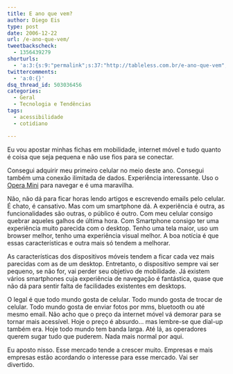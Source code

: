 ```yaml
---
title: E ano que vem?
author: Diego Eis
type: post
date: 2006-12-22
url: /e-ano-que-vem/
tweetbackscheck:
  - 1356439279
shorturls:
  - 'a:3:{s:9:"permalink";s:37:"http://tableless.com.br/e-ano-que-vem";s:7:"tinyurl";s:26:"http://tinyurl.com/3j64g7m";s:4:"isgd";s:19:"http://is.gd/Z2rzJV";}'
twittercomments:
  - 'a:0:{}'
dsq_thread_id: 503036456
categories:
  - Geral
  - Tecnologia e Tendências
tags:
  - acessibilidade
  - cotidiano

---
```

Eu vou apostar minhas fichas em mobilidade, internet móvel e tudo quanto é coisa que seja pequena e não use fios para se conectar.

Consegui adquirir meu primeiro celular no meio deste ano. Consegui também uma conexão ilimitada de dados. Experiência interessante. Uso o [Opera Mini][1] para navegar e é uma maravilha.

Não, não dá para ficar horas lendo artigos e escrevendo emails pelo celular. É chato, é cansativo. Mas com um smartphone dá. A experiência é outra, as funcionalidades são outras, o público é outro. Com meu celular consigo quebrar aqueles galhos de última hora. Com Smartphone consigo ter uma experiência muito parecida com o desktop. Tenho uma tela maior, uso um browser melhor, tenho uma experiência visual melhor. A boa notícia é que essas características e outra mais só tendem a melhorar.

As características dos dispositivos móveis tendem a ficar cada vez mais parecidas com as de um desktop. Entretanto, o dispositivo sempre vai ser pequeno, se não for, vai perder seu objetivo de mobilidade. Já existem vários smartphones cuja experiência de navegação é fantástica, quase que não dá para sentir falta de facilidades existentes em desktops.
  
O legal é que todo mundo gosta de celular. Todo mundo gosta de trocar de celular. Todo mundo gosta de enviar fotos por mms, bluetooth ou até mesmo email. Não acho que o preço da internet móvel vá demorar para se tornar mais acessível. Hoje o preço é absurdo&#8230; mas lembre-se que dial-up também era. Hoje todo mundo tem banda larga. Até lá, as operadores querem sugar tudo que puderem. Nada mais normal por aqui.

Eu aposto nisso. Esse mercado tende a crescer muito. Empresas e mais empresas estão acordando o interesse para esse mercado. Vai ser divertido.

 [1]: http://www.google.com/url?sa=t&ct=res&cd=5&url=http%3A%2F%2Ftableless.com.br%2Fvideo-tutorial-11&ei=Gz-LRejhCoaQgATfgsGbBA&usg=__Nav0-rnXuvSdrxYSatudg9d2lXQ=&sig2=4wGIAvtETryKHATWF9Pb6A